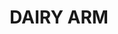 ---
lastmod: '2025-04-06T06:05:20+00:00'
latitude: -33.05409347
layout: suburb
longitude: 151.176502
postcode: '2325'
state: NSW
title: DAIRY ARM
url: /nsw/dairy-arm/
---
